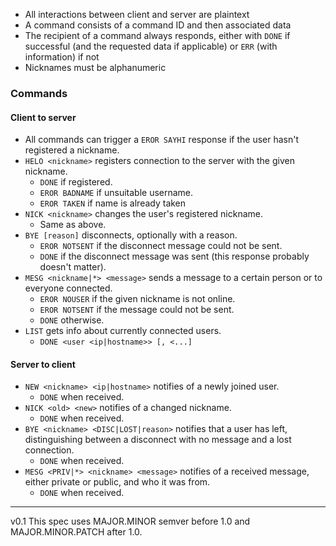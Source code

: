 - All interactions between client and server are plaintext
- A command consists of a command ID and then associated data
- The recipient of a command always responds, either with `DONE` if successful (and the requested data if applicable) or `ERR` (with information) if not
- Nicknames must be alphanumeric

### Commands

#### Client to server
- All commands can trigger a `EROR SAYHI` response if the user hasn't registered a nickname.
- `HELO <nickname>` registers connection to the server with the given nickname.
    - `DONE` if registered.
    - `EROR BADNAME` if unsuitable username.
    - `EROR TAKEN` if name is already taken
- `NICK <nickname>` changes the user's registered nickname.
    - Same as above.
- `BYE [reason]` disconnects, optionally with a reason.
    - `EROR NOTSENT` if the disconnect message could not be sent.
    - `DONE` if the disconnect message was sent (this response probably doesn't matter).
- `MESG <nickname|*> <message>` sends a message to a certain person or to everyone connected.
    - `EROR NOUSER` if the given nickname is not online.
    - `EROR NOTSENT` if the message could not be sent.
    - `DONE` otherwise.
- `LIST` gets info about currently connected users.
    - `DONE <user <ip|hostname>> [, <...]`
    
#### Server to client
- `NEW <nickname> <ip|hostname>` notifies of a newly joined user.
    - `DONE` when received.
- `NICK <old> <new>` notifies of a changed nickname.
    - `DONE` when received.
- `BYE <nickname> <DISC|LOST|reason>` notifies that a user has left, distinguishing between a disconnect with no message and a lost connection.
    - `DONE` when received.
- `MESG <PRIV|*> <nickname> <message>` notifies of a received message, either private or public, and who it was from.
    - `DONE` when received.

---

v0.1
This spec uses MAJOR.MINOR semver before 1.0 and MAJOR.MINOR.PATCH after 1.0.
